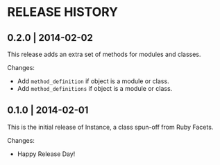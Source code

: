 # RELEASE HISTORY

## 0.2.0 | 2014-02-02

This release adds an extra set of methods for modules and classes.

Changes:

* Add `method_definition` if object is a module or class.
* Add `method_definitions` if object is a module or class.


## 0.1.0 | 2014-02-01

This is the initial release of Instance, a class spun-off from
Ruby Facets.

Changes:

* Happy Release Day!
